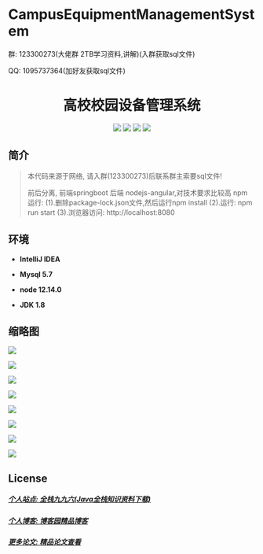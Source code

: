 # CampusEquipmentManagementSystem

<p>群: 123300273(大佬群 2TB学习资料,讲解)(入群获取sql文件)</p>
<p>QQ: 1095737364(加好友获取sql文件)</p>

<p><h1 align="center">高校校园设备管理系统</h1></p>

<p align="center">
	<img src="https://img.shields.io/badge/jdk-1.8-orange.svg"/>
    <img src="https://img.shields.io/badge/springboot-2.x-lightgrey.svg"/>
    <img src="https://img.shields.io/badge/maven-3.x-blue.svg"/>
    <img src="https://img.shields.io/badge/node-3.0.x-yellow.svg"/>
</p>

## 简介

> 本代码来源于网络, 请入群(123300273)后联系群主索要sql文件!
>
> 前后分离, 前端springboot 后端 nodejs-angular,对技术要求比较高
> npm 运行:
> (1).删除package-lock.json文件,然后运行npm install
> (2).运行: npm run start
> (3).浏览器访问:  http://localhost:8080


## 环境

- <b>IntelliJ IDEA</b>

- <b>Mysql 5.7</b>

- <b>node 12.14.0</b>

- <b>JDK 1.8</b>

## 缩略图

![](https://img2020.cnblogs.com/blog/588112/202101/588112-20210101143517385-2049753115.png)

![](https://img2020.cnblogs.com/blog/588112/202101/588112-20210101143535828-411406742.png)

![](https://img2020.cnblogs.com/blog/588112/202101/588112-20210101143545484-339455435.png)

![](https://img2020.cnblogs.com/blog/588112/202101/588112-20210101143553775-1694720958.png)

![](https://img2020.cnblogs.com/blog/588112/202101/588112-20210101143602408-1148289001.png)

![](https://img2020.cnblogs.com/blog/588112/202101/588112-20210101143610226-696424806.png)

![](https://img2020.cnblogs.com/blog/588112/202101/588112-20210101143619447-269148904.png)

![](https://img2020.cnblogs.com/blog/588112/202101/588112-20210101143627392-1262889195.png)


## License


##### [个人站点: 全栈九九六(Java全栈知识资料下载)](https://www.blog996.com/)
##### [个人博客: 博客园精品博客](https://www.cnblogs.com/yysbolg/)
##### [更多论文: 精品论文查看](https://www.cnblogs.com/yysbolg/category/1886262.html)






